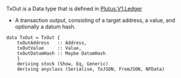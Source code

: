 
TxOut is a Data type that is defined in [Plutus.V1.Ledger](https://github.com/input-output-hk/plutus/blob/master/plutus-ledger-api/src/Plutus/V1/Ledger/Tx.hs)
*  A transaction output, consisting of a target address, a value, and optionally a datum hash.
```
data TxOut = TxOut {
    txOutAddress   :: Address,
    txOutValue     :: Value,
    txOutDatumHash :: Maybe DatumHash
    }
    deriving stock (Show, Eq, Generic)
    deriving anyclass (Serialise, ToJSON, FromJSON, NFData)
```
